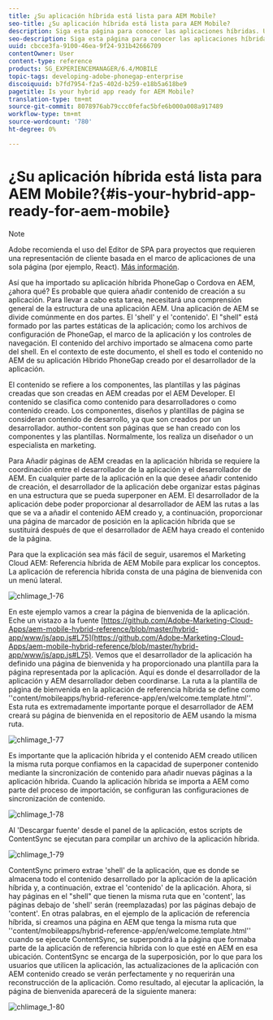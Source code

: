 ```yaml
---
title: ¿Su aplicación híbrida está lista para AEM Mobile?
seo-title: ¿Su aplicación híbrida está lista para AEM Mobile?
description: Siga esta página para conocer las aplicaciones híbridas. Una aplicación de AEM se divide comúnmente en dos partes. El 'shell' y el 'contenido' y esta página proporciona más información sobre estos temas.
seo-description: Siga esta página para conocer las aplicaciones híbridas. Una aplicación de AEM se divide comúnmente en dos partes. El 'shell' y el 'contenido' y esta página proporciona más información sobre estos temas.
uuid: cbcce3fa-9100-46ea-9f24-931b42666709
contentOwner: User
content-type: reference
products: SG_EXPERIENCEMANAGER/6.4/MOBILE
topic-tags: developing-adobe-phonegap-enterprise
discoiquuid: b7fd7954-f2a5-402d-b259-e18b5a618be9
pagetitle: Is your hybrid app ready for AEM Mobile?
translation-type: tm+mt
source-git-commit: 8078976ab79ccc0fefac5bfe6b000a008a917489
workflow-type: tm+mt
source-wordcount: '780'
ht-degree: 0%

---
```



# ¿Su aplicación híbrida está lista para AEM Mobile?{#is-your-hybrid-app-ready-for-aem-mobile}

>[!NOTE]
>
>Adobe recomienda el uso del Editor de SPA para proyectos que requieren una representación de cliente basada en el marco de aplicaciones de una sola página (por ejemplo, React). [Más información](/help/sites-developing/spa-overview.md).

Así que ha importado su aplicación híbrida PhoneGap o Cordova en AEM, ¿ahora qué? Es probable que quiera añadir contenido de creación a su aplicación. Para llevar a cabo esta tarea, necesitará una comprensión general de la estructura de una aplicación AEM. Una aplicación de AEM se divide comúnmente en dos partes. El &#39;shell&#39; y el &#39;contenido&#39;. El &quot;shell&quot; está formado por las partes estáticas de la aplicación; como los archivos de configuración de PhoneGap, el marco de la aplicación y los controles de navegación. El contenido del archivo importado se almacena como parte del shell. En el contexto de este documento, el shell es todo el contenido no AEM de su aplicación Híbrido PhoneGap creado por el desarrollador de la aplicación.

El contenido se refiere a los componentes, las plantillas y las páginas creadas que son creadas en AEM creadas por el AEM Developer. El contenido se clasifica como contenido para desarrolladores o como contenido creado. Los componentes, diseños y plantillas de página se consideran contenido de desarrollo, ya que son creados por un desarrollador. author-content son páginas que se han creado con los componentes y las plantillas. Normalmente, los realiza un diseñador o un especialista en marketing.

Para Añadir páginas de AEM creadas en la aplicación híbrida se requiere la coordinación entre el desarrollador de la aplicación y el desarrollador de AEM. En cualquier parte de la aplicación en la que desee añadir contenido de creación, el desarrollador de la aplicación debe organizar estas páginas en una estructura que se pueda superponer en AEM. El desarrollador de la aplicación debe poder proporcionar al desarrollador de AEM las rutas a las que se va a añadir el contenido AEM creado y, a continuación, proporcionar una página de marcador de posición en la aplicación híbrida que se sustituirá después de que el desarrollador de AEM haya creado el contenido de la página.

Para que la explicación sea más fácil de seguir, usaremos el Marketing Cloud AEM: Referencia híbrida de AEM Mobile para explicar los conceptos. La aplicación de referencia híbrida consta de una página de bienvenida con un menú lateral.

![chlimage_1-76](assets/chlimage_1-76.png)

En este ejemplo vamos a crear la página de bienvenida de la aplicación. Eche un vistazo a la fuente [https://github.com/Adobe-Marketing-Cloud-Apps/aem-mobile-hybrid-reference/blob/master/hybrid-app/www/js/app.js#L75](https://github.com/Adobe-Marketing-Cloud-Apps/aem-mobile-hybrid-reference/blob/master/hybrid-app/www/js/app.js#L75). Vemos que el desarrollador de la aplicación ha definido una página de bienvenida y ha proporcionado una plantilla para la página representada por la aplicación. Aquí es donde el desarrollador de la aplicación y AEM desarrollador deben coordinarse. La ruta a la plantilla de página de bienvenida en la aplicación de referencia híbrida se define como &#39;&#39;content/mobileapps/hybrid-reference-app/en/welcome.template.html&#39;&#39;. Esta ruta es extremadamente importante porque el desarrollador de AEM creará su página de bienvenida en el repositorio de AEM usando la misma ruta.

![chlimage_1-77](assets/chlimage_1-77.png)

Es importante que la aplicación híbrida y el contenido AEM creado utilicen la misma ruta porque confiamos en la capacidad de superponer contenido mediante la sincronización de contenido para añadir nuevas páginas a la aplicación híbrida. Cuando la aplicación híbrida se importa a AEM como parte del proceso de importación, se configuran las configuraciones de sincronización de contenido.

![chlimage_1-78](assets/chlimage_1-78.png)

Al &#39;Descargar fuente&#39; desde el panel de la aplicación, estos scripts de ContentSync se ejecutan para compilar un archivo de la aplicación híbrida.

![chlimage_1-79](assets/chlimage_1-79.png)

ContentSync primero extrae &#39;shell&#39; de la aplicación, que es donde se almacena todo el contenido desarrollado por la aplicación de la aplicación híbrida y, a continuación, extrae el &#39;contenido&#39; de la aplicación. Ahora, si hay páginas en el &quot;shell&quot; que tienen la misma ruta que en &#39;content&#39;, las páginas debajo de &#39;shell&#39; serán (reemplazadas) por las páginas debajo de &#39;content&#39;. En otras palabras, en el ejemplo de la aplicación de referencia híbrida, si creamos una página en AEM que tenga la misma ruta que &#39;&#39;content/mobileapps/hybrid-reference-app/en/welcome.template.html&#39;&#39; cuando se ejecute ContentSync, se superpondrá a la página que formaba parte de la aplicación de referencia híbrida con lo que esté en AEM en esa ubicación. ContentSync se encarga de la superposición, por lo que para los usuarios que utilicen la aplicación, las actualizaciones de la aplicación con AEM contenido creado se verán perfectamente y no requerirán una reconstrucción de la aplicación. Como resultado, al ejecutar la aplicación, la página de bienvenida aparecerá de la siguiente manera:

![chlimage_1-80](assets/chlimage_1-80.png)
